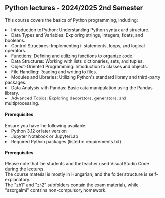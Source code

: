 ## Python lectures - 2024/2025 2nd Semester


<p> This course covers the basics of Python programming, including: </p>

<li> Introduction to Python: Understanding Python syntax and structure. </li>

<li> Data Types and Variables: Exploring strings, integers, floats, and booleans. </li>

<li> Control Structures: Implementing if statements, loops, and logical operators. </li>

<li> Functions: Defining and utilizing functions to organize code. </li>

<li> Data Structures: Working with lists, dictionaries, sets, and tuples. </li>

<li> Object-Oriented Programming: Introduction to classes and objects. </li>

<li> File Handling: Reading and writing to files. </li>

<li> Modules and Libraries: Utilizing Python's standard library and third-party packages. </li>

<li> Data Analysis with Pandas: Basic data manipulation using the Pandas library. </li>

<li> Advanced Topics: Exploring decorators, generators, and multiprocessing.</li>

<h4>Prerequisites</h4>
Ensure you have the following available:

<li> Python 3.12 or later version </li>

<li> Jupyter Notebook or JupyterLab  </li>

<li> Required Python packages (listed in requirements.txt)  </li>

<h4>Prerequisites</h4>
<p>Please note that the students and the teacher used Visual Studio Code during the lectures.
<br> The course material is mostly in Hungarian, and the folder structure is self-explanatory.
<br> The "zh1" and "zh2" subfolders contain the exam materials, while "szorgalmi" contains non-compulsory homework.
</p>

